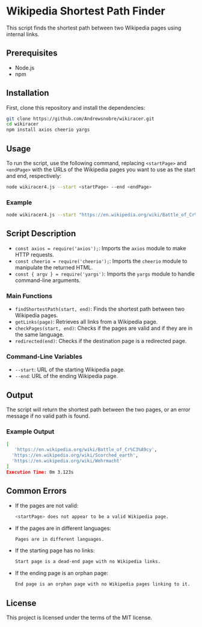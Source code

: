 
# Wikipedia Shortest Path Finder

This script finds the shortest path between two Wikipedia pages using internal links.

## Prerequisites

- Node.js
- npm

## Installation

First, clone this repository and install the dependencies:

```sh
git clone https://github.com/Andrewsnobre/wikiracer.git
cd wikiracer
npm install axios cheerio yargs
```

## Usage

To run the script, use the following command, replacing `<startPage>` and `<endPage>` with the URLs of the Wikipedia pages you want to use as the start and end, respectively:

```sh
node wikiracer4.js --start <startPage> --end <endPage>
```

### Example

```sh
node wikiracer4.js --start "https://en.wikipedia.org/wiki/Battle_of_Cr%C3%A9cy" --end "https://en.wikipedia.org/wiki/Wehrmacht"
```

## Script Description

- `const axios = require('axios');`: Imports the `axios` module to make HTTP requests.
- `const cheerio = require('cheerio');`: Imports the `cheerio` module to manipulate the returned HTML.
- `const { argv } = require('yargs')`: Imports the `yargs` module to handle command-line arguments.

### Main Functions

- `findShortestPath(start, end)`: Finds the shortest path between two Wikipedia pages.
- `getLinks(page)`: Retrieves all links from a Wikipedia page.
- `checkPages(start, end)`: Checks if the pages are valid and if they are in the same language.
- `redirected(end)`: Checks if the destination page is a redirected page.

### Command-Line Variables

- `--start`: URL of the starting Wikipedia page.
- `--end`: URL of the ending Wikipedia page.

## Output

The script will return the shortest path between the two pages, or an error message if no valid path is found.

### Example Output

```sh
[
   'https://en.wikipedia.org/wiki/Battle_of_Cr%C3%A9cy',
  'https://en.wikipedia.org/wiki/Scorched_earth',
  'https://en.wikipedia.org/wiki/Wehrmacht'
]
Execution Time: 0m 3.123s

```

## Common Errors

- If the pages are not valid:
  ```sh
  <startPage> does not appear to be a valid Wikipedia page.
  ```

- If the pages are in different languages:

  ```sh
  Pages are in different languages.
- If the starting page has no links:
  ```sh
  Start page is a dead-end page with no Wikipedia links.
- If the ending page is an orphan page:
    ```sh
   End page is an orphan page with no Wikipedia pages linking to it.
    ```

## License

This project is licensed under the terms of the MIT license.
